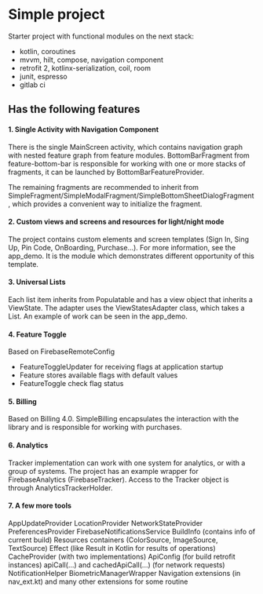 # Simple project

Starter project with functional modules on the next stack:
+ kotlin, coroutines
+ mvvm, hilt, compose, navigation component
+ retrofit 2, kotlinx-serialization, coil, room
+ junit, espresso
+ gitlab ci

## Has the following features

#### 1. Single Activity with Navigation Component
There is the single MainScreen activity, which contains navigation graph with nested feature graph from feature modules.
BottomBarFragment from feature-bottom-bar is responsible for working with one or more stacks of fragments, 
it can be launched by BottomBarFeatureProvider.

The remaining fragments are recommended to inherit from SimpleFragment/SimpleModalFragment/SimpleBottomSheetDialogFragment,
which provides a convenient way to initialize the fragment.

#### 2. Custom views and screens and resources for light/night mode
The project contains custom elements and screen templates (Sign In, Sing Up, Pin Code, OnBoarding, Purchase...). 
For more information, see the app_demo. It is the module which demonstrates different opportunity of this template.

#### 3. Universal Lists
Each list item inherits from Populatable and has a view object that inherits a ViewState. 
The adapter uses the ViewStatesAdapter class, which takes a List<ViewState>. 
An example of work can be seen in the app_demo.

#### 4. Feature Toggle
Based on FirebaseRemoteConfig
+ FeatureToggleUpdater for receiving flags at application startup
+ Feature stores available flags with default values
+ FeatureToggle check flag status

#### 5. Billing
Based on Billing 4.0.
SimpleBilling encapsulates the interaction with the library and is responsible for working with purchases.

#### 6. Analytics
Tracker implementation can work with one system for analytics, or with a group of systems. 
The project has an example wrapper for FirebaseAnalytics (FirebaseTracker). 
Access to the Tracker object is through AnalyticsTrackerHolder.

#### 7. A few more tools
AppUpdateProvider
LocationProvider
NetworkStateProvider
PreferencesProvider
FirebaseNotificationsService
BuildInfo (contains info of current build)
Resources containers (ColorSource, ImageSource, TextSource)
Effect (like Result in Kotlin for results of operations)
CacheProvider (with two implementations)
ApiConfig (for build retrofit instances)
apiCall(...) and cachedApiCall(...) (for network requests)
NotificationHelper
BiometricManagerWrapper
Navigation extensions (in nav_ext.kt)
and many other extensions for some routine